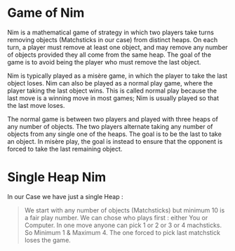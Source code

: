 
# Game of Nim

Nim is a mathematical game of strategy in which two players take turns removing objects (Matchsticks in our case)
from distinct heaps. On each turn, a player must remove at least one object, and may remove any number of objects
provided they all come from the same heap. The goal of the game is to avoid being the player who must remove the
last object.

Nim is typically played as a misère game, in which the player to take the last object loses. Nim can also be
played as a normal play game, where the player taking the last object wins. This is called normal play because
the last move is a winning move in most games; Nim is usually played so that the last move loses.

The normal game is between two players and played with three heaps of any number of objects. The two players
alternate taking any number of objects from any single one of the heaps. The goal is to be the last to take an
object. In misère play, the goal is instead to ensure that the opponent is forced to take the last remaining object.

# Single Heap Nim

In our Case we have just a single Heap :

 > We start with any number of objects (Matchsticks) but minimum 10 is a fair play number.
 > We can chose who plays first : either You or Computer.
 > In one move anyone can pick 1 or 2 or 3 or 4 machsticks. So Minimum 1 & Maximum 4.
 > The one forced to pick last matchstick loses the game.
